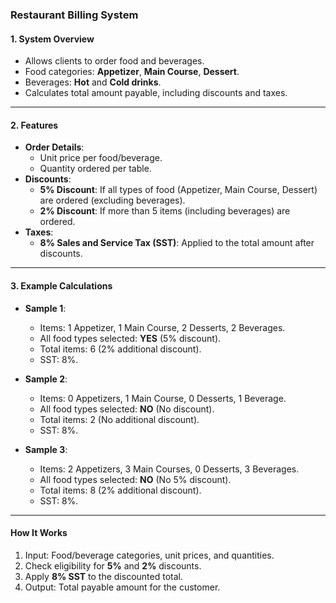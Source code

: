 ### Restaurant Billing System

#### **1. System Overview**
- Allows clients to order food and beverages.
- Food categories: **Appetizer**, **Main Course**, **Dessert**.
- Beverages: **Hot** and **Cold drinks**.
- Calculates total amount payable, including discounts and taxes.

---

#### **2. Features**
- **Order Details**:
  - Unit price per food/beverage.
  - Quantity ordered per table.  
- **Discounts**:
  - **5% Discount**: If all types of food (Appetizer, Main Course, Dessert) are ordered (excluding beverages).  
  - **2% Discount**: If more than 5 items (including beverages) are ordered.  
- **Taxes**:
  - **8% Sales and Service Tax (SST)**: Applied to the total amount after discounts.

---

#### **3. Example Calculations**
- **Sample 1**:
  - Items: 1 Appetizer, 1 Main Course, 2 Desserts, 2 Beverages.
  - All food types selected: **YES** (5% discount).  
  - Total items: 6 (2% additional discount).  
  - SST: 8%.  

- **Sample 2**:
  - Items: 0 Appetizers, 1 Main Course, 0 Desserts, 1 Beverage.
  - All food types selected: **NO** (No discount).  
  - Total items: 2 (No additional discount).  
  - SST: 8%.  

- **Sample 3**:
  - Items: 2 Appetizers, 3 Main Courses, 0 Desserts, 3 Beverages.
  - All food types selected: **NO** (No 5% discount).  
  - Total items: 8 (2% additional discount).  
  - SST: 8%.  

---

#### **How It Works**
1. Input: Food/beverage categories, unit prices, and quantities.
2. Check eligibility for **5%** and **2%** discounts.
3. Apply **8% SST** to the discounted total.
4. Output: Total payable amount for the customer.

